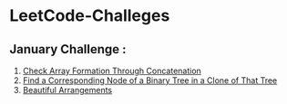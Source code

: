 # LeetCode-Challeges

## January Challenge : 

1. [Check Array Formation Through Concatenation](JanuaryChallenge/ArrayFormation.java)
1. [Find a Corresponding Node of a Binary Tree in a Clone of That Tree](JanuaryChallenge/CloneBinaryTree.java)
1. [Beautiful Arrangements](JanuaryChallenge/BeautifulArraangements.java)
